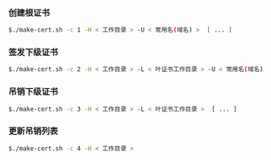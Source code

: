 ### 创建根证书
```bash
$./make-cert.sh -c 1 -H < 工作目录 > -U < 常用名(域名) >  [ ... ]
```

### 签发下级证书
```bash
$./make-cert.sh -c 2 -H < 工作目录 > -L < 叶证书工作目录 > -U < 常用名(域名) > [ ... ]
```

### 吊销下级证书
```bash
$./make-cert.sh -c 3 -H < 工作目录 > -L < 叶证书工作目录 >  [ ... ]
```

### 更新吊销列表
```bash
$./make-cert.sh -c 4 -H < 工作目录 >
```
